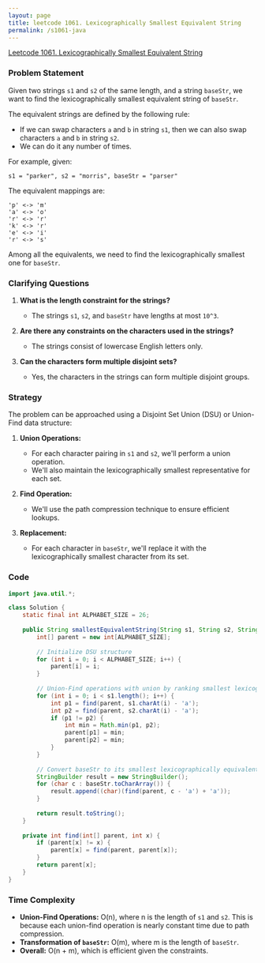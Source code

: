 ```yaml
---
layout: page
title: leetcode 1061. Lexicographically Smallest Equivalent String
permalink: /s1061-java
---
```

[Leetcode 1061. Lexicographically Smallest Equivalent String](https://algoadvance.github.io/algoadvance/l1061)
### Problem Statement

Given two strings `s1` and `s2` of the same length, and a string `baseStr`, we want to find the lexicographically smallest equivalent string of `baseStr`.

The equivalent strings are defined by the following rule:

- If we can swap characters `a` and `b` in string `s1`, then we can also swap characters `a` and `b` in string `s2`.
- We can do it any number of times.

For example, given:
```plaintext
s1 = "parker", s2 = "morris", baseStr = "parser"
```

The equivalent mappings are:
```plaintext
'p' <-> 'm'
'a' <-> 'o'
'r' <-> 'r'
'k' <-> 'r'
'e' <-> 'i'
'r' <-> 's'
```

Among all the equivalents, we need to find the lexicographically smallest one for `baseStr`.

### Clarifying Questions

1. **What is the length constraint for the strings?**
   - The strings `s1`, `s2`, and `baseStr` have lengths at most `10^3`.

2. **Are there any constraints on the characters used in the strings?**
   - The strings consist of lowercase English letters only.

3. **Can the characters form multiple disjoint sets?**
   - Yes, the characters in the strings can form multiple disjoint groups.

### Strategy

The problem can be approached using a Disjoint Set Union (DSU) or Union-Find data structure:

1. **Union Operations:**
   - For each character pairing in `s1` and `s2`, we'll perform a union operation.
   - We'll also maintain the lexicographically smallest representative for each set.

2. **Find Operation:**
   - We'll use the path compression technique to ensure efficient lookups.

3. **Replacement:**
   - For each character in `baseStr`, we'll replace it with the lexicographically smallest character from its set.

### Code

```java
import java.util.*;

class Solution {
    static final int ALPHABET_SIZE = 26;
    
    public String smallestEquivalentString(String s1, String s2, String baseStr) {
        int[] parent = new int[ALPHABET_SIZE];
        
        // Initialize DSU structure
        for (int i = 0; i < ALPHABET_SIZE; i++) {
            parent[i] = i;
        }
        
        // Union-Find operations with union by ranking smallest lexicographical character
        for (int i = 0; i < s1.length(); i++) {
            int p1 = find(parent, s1.charAt(i) - 'a');
            int p2 = find(parent, s2.charAt(i) - 'a');
            if (p1 != p2) {
                int min = Math.min(p1, p2);
                parent[p1] = min;
                parent[p2] = min;
            }
        }
        
        // Convert baseStr to its smallest lexicographically equivalent string
        StringBuilder result = new StringBuilder();
        for (char c : baseStr.toCharArray()) {
            result.append((char)(find(parent, c - 'a') + 'a'));
        }
        
        return result.toString();
    }
    
    private int find(int[] parent, int x) {
        if (parent[x] != x) {
            parent[x] = find(parent, parent[x]);
        }
        return parent[x];
    }
}
```

### Time Complexity

- **Union-Find Operations:** O(n), where n is the length of `s1` and `s2`. This is because each union-find operation is nearly constant time due to path compression.
- **Transformation of `baseStr`:** O(m), where m is the length of `baseStr`.
- **Overall:** O(n + m), which is efficient given the constraints.